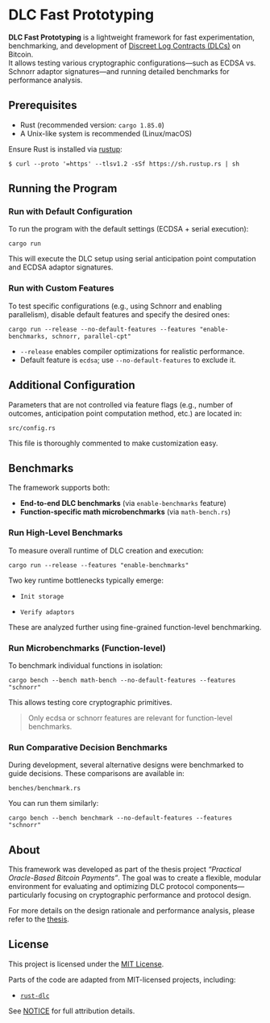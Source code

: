 # DLC Fast Prototyping

**DLC Fast Prototyping** is a lightweight framework for fast experimentation, benchmarking, and development of [Discreet Log Contracts (DLCs)](https://adiabat.github.io/dlc.pdf) on Bitcoin.  
It allows testing various cryptographic configurations—such as ECDSA vs. Schnorr adaptor signatures—and running detailed benchmarks for performance analysis.


## Prerequisites

- Rust (recommended version: `cargo 1.85.0`)
- A Unix-like system is recommended (Linux/macOS)

Ensure Rust is installed via [rustup](https://rustup.rs/):

```
$ curl --proto '=https' --tlsv1.2 -sSf https://sh.rustup.rs | sh
```


## Running the Program
### Run with Default Configuration
To run the program with the default settings (ECDSA + serial execution):
```
cargo run
```
This will execute the DLC setup using serial anticipation point computation and ECDSA adaptor signatures.

### Run with Custom Features
To test specific configurations (e.g., using Schnorr and enabling parallelism), disable default features and specify the desired ones:
```
cargo run --release --no-default-features --features "enable-benchmarks, schnorr, parallel-cpt"
```
- `--release` enables compiler optimizations for realistic performance.
- Default feature is `ecdsa`; use `--no-default-features` to exclude it.


## Additional Configuration
Parameters that are not controlled via feature flags (e.g., number of outcomes, anticipation point computation method, etc.) are located in:
```
src/config.rs
```
This file is thoroughly commented to make customization easy.


## Benchmarks
The framework supports both:
- **End-to-end DLC benchmarks** (via `enable-benchmarks` feature)
- **Function-specific math microbenchmarks** (via `math-bench.rs`)

### Run High-Level Benchmarks
To measure overall runtime of DLC creation and execution:
```
cargo run --release --features "enable-benchmarks"
```
Two key runtime bottlenecks typically emerge:

- `Init storage`

- `Verify adaptors`

These are analyzed further using fine-grained function-level benchmarking.

### Run Microbenchmarks (Function-level)

To benchmark individual functions in isolation:
```
cargo bench --bench math-bench --no-default-features --features "schnorr"
```
This allows testing core cryptographic primitives.

> Only ecdsa or schnorr features are relevant for function-level benchmarks.

### Run Comparative Decision Benchmarks

During development, several alternative designs were benchmarked to guide decisions. These comparisons are available in:
```
benches/benchmark.rs
```
You can run them similarly:
```
cargo bench --bench benchmark --no-default-features --features "schnorr"
```

## About

This framework was developed as part of the thesis project _“Practical Oracle-Based Bitcoin Payments”_.
The goal was to create a flexible, modular environment for evaluating and optimizing DLC protocol components—particularly focusing on cryptographic performance and protocol design.

For more details on the design rationale and performance analysis, please refer to the [thesis](https://google.com).

## License

This project is licensed under the [MIT License](LICENSE).

Parts of the code are adapted from MIT-licensed projects, including:
- [`rust-dlc`](https://github.com/p2pderivatives/rust-dlc)

See [NOTICE](NOTICE) for full attribution details.